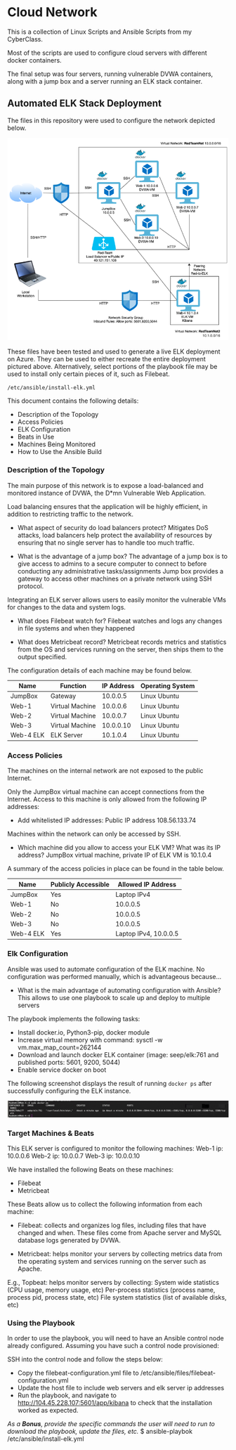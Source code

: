 # Cloud Network
This is a collection of Linux Scripts and Ansible Scripts from my CyberClass. 

Most of the scripts are used to configure cloud servers with different docker containers.

The final setup was four servers, running vulnerable DVWA containers, along with a jump box and a server running an ELK stack container.


## Automated ELK Stack Deployment

The files in this repository were used to configure the network depicted below.

![](./diagrams/Project_I_Cloud_Diagram.png)

These files have been tested and used to generate a live ELK deployment on Azure. They can be used to either recreate the entire deployment pictured above. Alternatively, select portions of the playbook file may be used to install only certain pieces of it, such as Filebeat.

	/etc/ansible/install-elk.yml

This document contains the following details:
- Description of the Topology
- Access Policies
- ELK Configuration
- Beats in Use
- Machines Being Monitored
- How to Use the Ansible Build


### Description of the Topology

The main purpose of this network is to expose a load-balanced and monitored instance of DVWA, the D*mn Vulnerable Web Application.

Load balancing ensures that the application will be highly efficient, in addition to restricting traffic to the network.
- What aspect of security do load balancers protect? 
Mitigates DoS attacks, load balancers help protect the availability of resources by ensuring that no single server has to handle too much traffic. 

- What is the advantage of a jump box?
The advantage of a jump box is to give access to admins to a secure computer to connect to before conducting any administrative tasks/assignments
Jump box provides a gateway to access other machines on a private network using SSH protocol.


Integrating an ELK server allows users to easily monitor the vulnerable VMs for changes to the data and system logs.
- What does Filebeat watch for?
Filebeat watches and logs any changes in file systems and when they happened

- What does Metricbeat record?
Metricbeat records metrics and statistics from the OS and services running on the server, then ships them to the output specified.


The configuration details of each machine may be found below.

| Name      | Function        | IP Address | Operating System |
|-----------|-----------------|------------|------------------|
| JumpBox   | Gateway         | 10.0.0.5   | Linux Ubuntu     |
| Web-1     | Virtual Machine | 10.0.0.6   | Linux Ubuntu     |
| Web-2     | Virtual Machine | 10.0.0.7   | Linux Ubuntu     |
| Web-3     | Virtual Machine | 10.0.0.10  | Linux Ubuntu     |
| Web-4 ELK | ELK Server      | 10.1.0.4   | Linux Ubuntu     |

### Access Policies

The machines on the internal network are not exposed to the public Internet. 

Only the JumpBox virtual machine can accept connections from the Internet. Access to this machine is only allowed from the following IP addresses:
- Add whitelisted IP addresses: Public IP address 108.56.133.74

Machines within the network can only be accessed by SSH.

- Which machine did you allow to access your ELK VM? What was its IP address? JumpBox virtual machine, private IP of ELK VM is 10.1.0.4

A summary of the access policies in place can be found in the table below.

| Name      | Publicly Accessible | Allowed IP Address    |
|-----------|---------------------|-----------------------|
| JumpBox   | Yes                 | Laptop IPv4           |
| Web-1     | No                  | 10.0.0.5              |
| Web-2     | No                  | 10.0.0.5              |
| Web-3     | No                  | 10.0.0.5              |
| Web-4 ELK | Yes                 | Laptop IPv4, 10.0.0.5 |

### Elk Configuration

Ansible was used to automate configuration of the ELK machine. No configuration was performed manually, which is advantageous because...
- What is the main advantage of automating configuration with Ansible?
This allows to use one playbook to scale up and deploy to multiple servers

The playbook implements the following tasks:
- Install docker.io, Python3-pip, docker module
- Increase virtual memory with command: sysctl -w vm.max_map_count=262144
- Download and launch docker ELK container (image: seep/elk:761 and published ports: 5601, 9200, 5044)
- Enable service docker on boot

The following screenshot displays the result of running `docker ps` after successfully configuring the ELK instance.

![](./diagrams/Running_docker_ps.jpg)

### Target Machines & Beats
This ELK server is configured to monitor the following machines:
Web-1 ip: 10.0.0.6
Web-2 ip: 10.0.0.7
Web-3 ip: 10.0.0.10

We have installed the following Beats on these machines:
- Filebeat
- Metricbeat

These Beats allow us to collect the following information from each machine:
- Filebeat: collects and organizes log files, including files that have changed and when. These files come from Apache server and MySQL database logs generated by DVWA. 

- Metricbeat: helps monitor your servers by collecting metrics data from the operating system and services running on the server such as Apache.

E.g., Topbeat: helps monitor servers by collecting: 
System wide statistics (CPU usage, memory usage, etc)
Per-process statistics (process name, process pid, process state, etc)
File system statistics (list of available disks, etc)

### Using the Playbook
In order to use the playbook, you will need to have an Ansible control node already configured. Assuming you have such a control node provisioned: 

SSH into the control node and follow the steps below:
- Copy the filebeat-configuration.yml file to /etc/ansible/files/filebeat-configuration.yml
- Update the host file to include web servers and elk server ip addresses
- Run the playbook, and navigate to http://104.45.228.107:5601/app/kibana to check that the installation worked as expected.

_As a **Bonus**, provide the specific commands the user will need to run to download the playbook, update the files, etc._
$ ansible-playbok /etc/ansible/install-elk.yml
